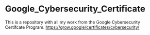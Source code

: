 # Google_Cybersecurity_Certificate
 This is a repository with all my work from the Google Cybersecurity Certifcate Program.  https://grow.google/certificates/cybersecurity/
